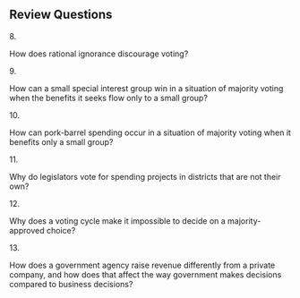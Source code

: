 ## Review Questions

8\.

How does rational ignorance discourage voting?

9\.

How can a small special interest group win in a situation of majority
voting when the benefits it seeks flow only to a small group?

10\.

How can pork-barrel spending occur in a situation of majority voting
when it benefits only a small group?

11\.

Why do legislators vote for spending projects in districts that are not
their own?

12\.

Why does a voting cycle make it impossible to decide on a
majority-approved choice?

13\.

How does a government agency raise revenue differently from a private
company, and how does that affect the way government makes decisions
compared to business decisions?
